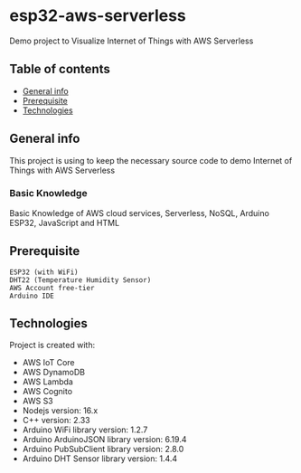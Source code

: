 # esp32-aws-serverless
Demo project to Visualize Internet of Things with AWS Serverless

## Table of contents
* [General info](#general-info)
* [Prerequisite](#prerequisite)
* [Technologies](#technologies)

## General info
This project is using to keep the necessary source code to demo Internet of Things with AWS Serverless

### Basic Knowledge
Basic Knowledge of AWS cloud services, Serverless, NoSQL, Arduino ESP32, JavaScript and HTML

## Prerequisite
```
ESP32 (with WiFi)
DHT22 (Temperature Humidity Sensor)
AWS Account free-tier
Arduino IDE
```

## Technologies
Project is created with:
* AWS IoT Core
* AWS DynamoDB
* AWS Lambda
* AWS Cognito
* AWS S3
* Nodejs version: 16.x
* C++ version: 2.33
* Arduino WiFi library version: 1.2.7
* Arduino ArduinoJSON library version: 6.19.4
* Arduino PubSubClient library version: 2.8.0
* Arduino DHT Sensor library version: 1.4.4
